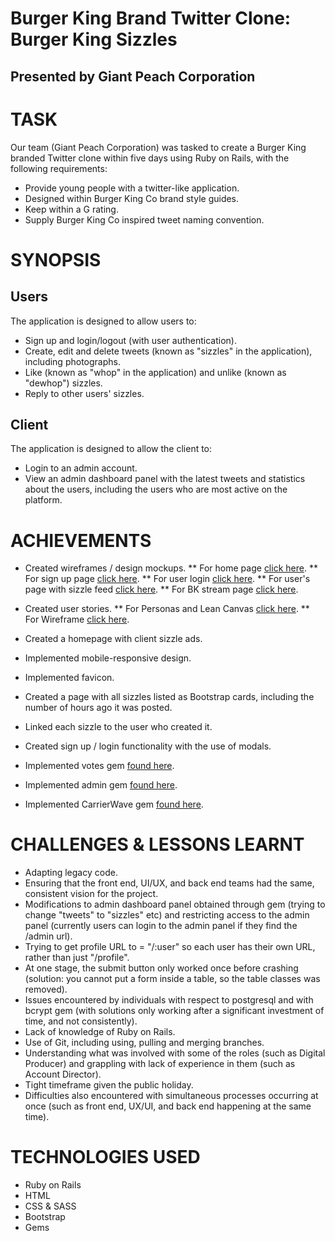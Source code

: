 # Burger King Brand Twitter Clone: Burger King Sizzles
## Presented by Giant Peach Corporation

# TASK

Our team (Giant Peach Corporation) was tasked to create a Burger King branded Twitter clone within five days using Ruby on Rails, with the following requirements:

* Provide young people with a twitter-like application.
* Designed within Burger King Co brand style guides.
* Keep within a G rating.
* Supply Burger King Co inspired tweet naming convention.

# SYNOPSIS

## Users

The application is designed to allow users to:

* Sign up and login/logout (with user authentication).
* Create, edit and delete tweets (known as "sizzles" in the application), including photographs.
* Like (known as "whop" in the application) and unlike (known as "dewhop") sizzles.
* Reply to other users' sizzles.

## Client

The application is designed to allow the client to:

* Login to an admin account.
* View an admin dashboard panel with the latest tweets and statistics about the users, including the users who are most active on the platform.

# ACHIEVEMENTS

* Created wireframes / design mockups. 
    ** For home page [click here](https://github.com/GP-corps/Burger-King-Sizzles/blob/sana/app/assets/images/homepage.png "Home page"). 
    ** For sign up page [click here](https://github.com/GP-corps/Burger-King-Sizzles/blob/sana/app/assets/images/Signup%20page.png "sign up page"). 
    ** For user login [click here](https://github.com/GP-corps/Burger-King-Sizzles/blob/sana/app/assets/images/homepage.png "log in page"). 
    ** For user's page with sizzle feed [click here](https://github.com/GP-corps/Burger-King-Sizzles/blob/sana/app/assets/images/User's%20Login%20page.png "User's log in page"). 
    ** For BK stream page [click here](https://github.com/GP-corps/Burger-King-Sizzles/blob/sana/app/assets/images/bk_stream_page_1024.png "BK STREAM PAGE").
* Created user stories.
    ** For Personas and Lean Canvas [click here](https://github.com/GP-corps/Burger-King-Sizzles/blob/Tessa/app/assets/images/tessa/Personas%20%26%20Lean%20canvas.pdf).
    ** For Wireframe [click here](https://github.com/GP-corps/Burger-King-Sizzles/blob/Tessa/app/assets/images/tessa/wireframes.png).

* Created a homepage with client sizzle ads.
* Implemented mobile-responsive design.
* Implemented favicon.
* Created a page with all sizzles listed as Bootstrap cards, including the number of hours ago it was posted.
* Linked each sizzle to the user who created it.
* Created sign up / login functionality with the use of modals.
* Implemented votes gem [found here](https://github.com/ryanto/acts_as_votable).
* Implemented admin gem [found here](https://github.com/sferik/rails_admin).
* Implemented CarrierWave gem [found here](https://github.com/carrierwaveuploader/carrierwave).

# CHALLENGES & LESSONS LEARNT

* Adapting legacy code.
* Ensuring that the front end, UI/UX, and back end teams had the same, consistent vision for the project.
* Modifications to admin dashboard panel obtained through gem (trying to change "tweets" to "sizzles" etc) and restricting access to the admin panel (currently users can login to the admin panel if they find the /admin url).
* Trying to get profile URL to = "/:user"  so each user has their own URL, rather than just "/profile".
* At one stage, the submit button only worked once before crashing (solution: you cannot put a form inside a table, so the table classes was removed).
* Issues encountered by individuals with respect to postgresql and with bcrypt gem (with solutions only working after a significant investment of time, and not consistently).
* Lack of knowledge of Ruby on Rails.
* Use of Git, including using, pulling and merging branches.
* Understanding what was involved with some of the roles (such as Digital Producer) and grappling with lack of experience in them (such as Account Director).
* Tight timeframe given the public holiday.
* Difficulties also encountered with simultaneous processes occurring at once (such as front end, UX/UI, and back end happening at the same time).

# TECHNOLOGIES USED

* Ruby on Rails
* HTML 
* CSS & SASS
* Bootstrap
* Gems
